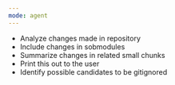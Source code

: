 ```yaml
---
mode: agent
---
```


- Analyze changes made in repository
- Include changes in sobmodules
- Summarize changes in related small chunks
- Print this out to the user
- Identify possible candidates to be gitignored

